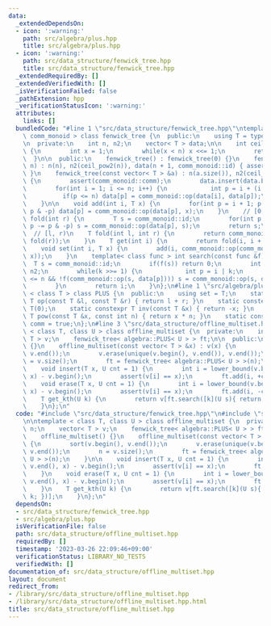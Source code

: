 ```yaml
---
data:
  _extendedDependsOn:
  - icon: ':warning:'
    path: src/algebra/plus.hpp
    title: src/algebra/plus.hpp
  - icon: ':warning:'
    path: src/data_structure/fenwick_tree.hpp
    title: src/data_structure/fenwick_tree.hpp
  _extendedRequiredBy: []
  _extendedVerifiedWith: []
  _isVerificationFailed: false
  _pathExtension: hpp
  _verificationStatusIcon: ':warning:'
  attributes:
    links: []
  bundledCode: "#line 1 \"src/data_structure/fenwick_tree.hpp\"\ntemplate < class\
    \ comm_monoid > class fenwick_tree {\n  public:\n    using T = typename comm_monoid::set;\n\
    \n  private:\n    int n, n2;\n    vector< T > data;\n\n    int ceil_pow2(int n)\
    \ {\n        int x = 1;\n        while(x < n) x <<= 1;\n        return x;\n  \
    \  }\n\n  public:\n    fenwick_tree() : fenwick_tree(0) {}\n    fenwick_tree(int\
    \ n) : n(n), n2(ceil_pow2(n)), data(n + 1, comm_monoid::id) { assert(comm_monoid::comm);\
    \ }\n    fenwick_tree(const vector< T > &a) : n(a.size()), n2(ceil_pow2(n)), data(a)\
    \ {\n        assert(comm_monoid::comm);\n        data.insert(data.begin(), {comm_monoid::id});\n\
    \        for(int i = 1; i <= n; i++) {\n            int p = i + (i & -i);\n  \
    \          if(p <= n) data[p] = comm_monoid::op(data[i], data[p]);\n        }\n\
    \    }\n\n    void add(int i, T x) {\n        for(int p = i + 1; p <= n; p +=\
    \ p & -p) data[p] = comm_monoid::op(data[p], x);\n    }\n    // [0, r)\n    T\
    \ fold(int r) {\n        T s = comm_monoid::id;\n        for(int p = r; p > 0;\
    \ p -= p & -p) s = comm_monoid::op(data[p], s);\n        return s;\n    }\n  \
    \  // [l, r)\n    T fold(int l, int r) {\n        return comm_monoid::op(comm_monoid::inv(fold(l)),\
    \ fold(r));\n    }\n    T get(int i) {\n        return fold(i, i + 1);\n    }\n\
    \    void set(int i, T x) {\n        add(i, comm_monoid::op(comm_monoid::inv(get(i)),\
    \ x));\n    }\n    template< class func > int search(const func &f) {\n      \
    \  T s = comm_monoid::id;\n        if(f(s)) return 0;\n        int i = 0, k =\
    \ n2;\n        while(k >>= 1) {\n            int p = i | k;\n            if(p\
    \ <= n && !f(comm_monoid::op(s, data[p]))) s = comm_monoid::op(s, data[i = p]);\n\
    \        }\n        return i;\n    }\n};\n#line 1 \"src/algebra/plus.hpp\"\ntemplate\
    \ < class T > class PLUS {\n  public:\n    using set = T;\n    static constexpr\
    \ T op(const T &l, const T &r) { return l + r; }\n    static constexpr T id =\
    \ T(0);\n    static constexpr T inv(const T &x) { return -x; }\n    static constexpr\
    \ T pow(const T &x, const int n) { return x * n; }\n    static constexpr bool\
    \ comm = true;\n};\n#line 3 \"src/data_structure/offline_multiset.hpp\"\n\ntemplate\
    \ < class T, class U > class offline_multiset {\n  private:\n    int n;\n    vector<\
    \ T > v;\n    fenwick_tree< algebra::PLUS< U > > ft;\n\n  public:\n    offline_multiset()\
    \ {}\n    offline_multiset(const vector< T > &x) : v(x) {\n        sort(v.begin(),\
    \ v.end());\n        v.erase(unique(v.begin(), v.end()), v.end());\n        n\
    \ = v.size();\n        ft = fenwick_tree< algebra::PLUS< U > >(n);\n    }\n\n\
    \    void insert(T x, U cnt = 1) {\n        int i = lower_bound(v.begin(), v.end(),\
    \ x) - v.begin();\n        assert(v[i] == x);\n        ft.add(i, +cnt);\n    }\n\
    \    void erase(T x, U cnt = 1) {\n        int i = lower_bound(v.begin(), v.end(),\
    \ x) - v.begin();\n        assert(v[i] == x);\n        ft.add(i, -cnt);\n    }\n\
    \    T get_kth(U k) {\n        return v[ft.search([k](U s){ return s >= k; })];\n\
    \    }\n};\n"
  code: "#include \"src/data_structure/fenwick_tree.hpp\"\n#include \"src/algebra/plus.hpp\"\
    \n\ntemplate < class T, class U > class offline_multiset {\n  private:\n    int\
    \ n;\n    vector< T > v;\n    fenwick_tree< algebra::PLUS< U > > ft;\n\n  public:\n\
    \    offline_multiset() {}\n    offline_multiset(const vector< T > &x) : v(x)\
    \ {\n        sort(v.begin(), v.end());\n        v.erase(unique(v.begin(), v.end()),\
    \ v.end());\n        n = v.size();\n        ft = fenwick_tree< algebra::PLUS<\
    \ U > >(n);\n    }\n\n    void insert(T x, U cnt = 1) {\n        int i = lower_bound(v.begin(),\
    \ v.end(), x) - v.begin();\n        assert(v[i] == x);\n        ft.add(i, +cnt);\n\
    \    }\n    void erase(T x, U cnt = 1) {\n        int i = lower_bound(v.begin(),\
    \ v.end(), x) - v.begin();\n        assert(v[i] == x);\n        ft.add(i, -cnt);\n\
    \    }\n    T get_kth(U k) {\n        return v[ft.search([k](U s){ return s >=\
    \ k; })];\n    }\n};\n"
  dependsOn:
  - src/data_structure/fenwick_tree.hpp
  - src/algebra/plus.hpp
  isVerificationFile: false
  path: src/data_structure/offline_multiset.hpp
  requiredBy: []
  timestamp: '2023-03-26 22:09:46+09:00'
  verificationStatus: LIBRARY_NO_TESTS
  verifiedWith: []
documentation_of: src/data_structure/offline_multiset.hpp
layout: document
redirect_from:
- /library/src/data_structure/offline_multiset.hpp
- /library/src/data_structure/offline_multiset.hpp.html
title: src/data_structure/offline_multiset.hpp
---
```

